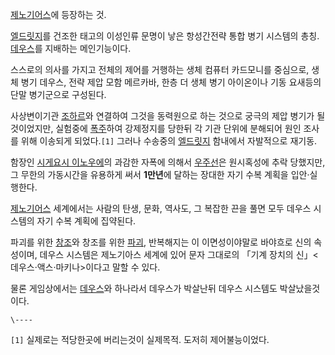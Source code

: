 [제노기어스](%EC%A0%9C%EB%85%B8%EA%B8%B0%EC%96%B4%EC%8A%A4.md)에 등장하는 것.

[엘드릿지](%EC%97%98%EB%93%9C%EB%A6%BF%EC%A7%80.md)를 건조한 태고의 이성인류 문명이 낳은 항성간전략
통합 병기 시스템의 총칭. [데우스](%EB%8D%B0%EC%9A%B0%EC%8A%A4.md)를 지배하는 메인기능이다.

스스로의 의사를 가지고 전체의 제어를 거행하는 생체 컴퓨터 카드모니를 중심으로, 생체 병기 데우스, 전략 제압 모함 메르카바, 한층 더 생체
병기 아이온이나 기동 요새등의 단말 병기군으로 구성된다.  

사상변이기관 [조하르](%EC%A1%B0%ED%95%98%EB%A5%B4.md)와 연결하여 그것을 동력원으로 하는 것으로 궁극의 제압
병기가 될 것이었지만, 실험중에 [폭주](%ED%8F%AD%EC%A3%BC.md)하여 강제정지를 당한뒤 각 기관 단위에 분해되어 원인
조사를 위해 이송되게 되었다.`[1]` 그러나 수송중의
[엘드릿지](%EC%97%98%EB%93%9C%EB%A6%BF%EC%A7%80.md) 함내에서 자발적으로 재기동.

함장인 [시게요시 이노우에](%EC%8B%9C%EA%B2%8C%EC%9A%94%EC%8B%9C%20%EC%9D%B4%EB%85%B8%EC%9A%B0%EC%97%90.md)의 과감한 자폭에 의해서 [우주선](%EC%9A%B0%EC%A3%BC%EC%84%A0.md)은
원시혹성에 추락 당했지만, 그 무한의 가동시간을 유용하게 써서 **1만년**에 달하는 장대한 자기 수복 계획을 입안·실행한다.

[제노기어스](%EC%A0%9C%EB%85%B8%EA%B8%B0%EC%96%B4%EC%8A%A4.md) 세계에서는 사람의 탄생, 문화,
역사도, 그 복잡한 끈을 풀면 모두 데우스 시스템의 자기 수복 계획에 집약된다.

파괴를 위한 [창조](%EC%B0%BD%EC%A1%B0.md)와 창조를 위한 [파괴](%ED%8C%8C%EA%B4%B4.md),
반복해지는 이 이면성이야말로 바야흐로 신의 속성이며, 데우스 시스템은 제노기아스 세계에 있어 문자 그대로의 「기계 장치의
신」<데우스·액스·마키나>이다고 말할 수 있다.

물론 게임상에서는 [데우스](%EB%8D%B0%EC%9A%B0%EC%8A%A4.md)와 하나라서 데우스가 박살난뒤 데우스 시스템도
박살났을것이다.

`\----`

`[1]` 실제로는 적당한곳에 버리는것이 실제목적. 도저히 제어불능이었다.

